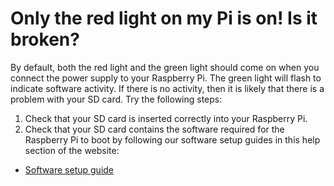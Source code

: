 # Only the red light on my Pi is on! Is it broken?

By default, both the red light and the green light should come on when you connect the power supply to your Raspberry Pi. The green light will flash to indicate software activity. If there is no activity, then it is likely that there is a problem with your SD card. Try the following steps:

1. Check that your SD card is inserted correctly into your Raspberry Pi.
1. Check that your SD card contains the software required for the Raspberry Pi to boot by following our software setup guides in this help section of the website:

- [Software setup guide](https://www.raspberrypi.org/learning/help-software-guide)
